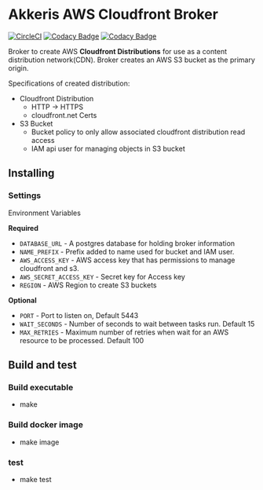 # Akkeris AWS Cloudfront Broker

[![CircleCI](https://circleci.com/gh/akkeris/cloudfront-broker.svg?style=svg)](https://circleci.com/gh/akkeris/cloudfront-broker) [![Codacy Badge](https://api.codacy.com/project/badge/Grade/bca1527edfdd4508aa67d71a813d3de5)](https://www.codacy.com/app/Akkeris/cloudfront-broker?utm_source=github.com&amp;utm_medium=referral&amp;utm_content=akkeris/cloudfront-broker&amp;utm_campaign=Badge_Grade) [![Codacy Badge](https://api.codacy.com/project/badge/Coverage/bca1527edfdd4508aa67d71a813d3de5)](https://www.codacy.com/app/Akkeris/cloudfront-broker?utm_source=github.com&utm_medium=referral&utm_content=akkeris/cloudfront-broker&utm_campaign=Badge_Coverage)

Broker to create AWS **Cloudfront Distributions** for use as a content distribution network(CDN).
Broker creates an AWS S3 bucket as the primary origin.

Specifications of created distribution:
  * Cloudfront Distribution
    * HTTP -> HTTPS
    * cloudfront.net Certs
  * S3 Bucket
    * Bucket policy to only allow associated cloudfront distribution read access
    * IAM api user for managing objects in S3 bucket
    
## Installing
 
### Settings

Environment Variables

**Required**
  * `DATABASE_URL` - A postgres database for holding broker information
  * `NAME_PREFIX` - Prefix added to name used for bucket and IAM user.
  * `AWS_ACCESS_KEY` - AWS access key that has permissions to manage cloudfront and s3.
  * `AWS_SECRET_ACCESS_KEY` - Secret key for Access key
  * `REGION` - AWS Region to create S3 buckets

**Optional**
  * `PORT` - Port to listen on, Default 5443
  * `WAIT_SECONDS` - Number of seconds to wait between tasks run. Default 15
  * `MAX_RETRIES` - Maximum number of retries when wait for an AWS resource to be processed. Default 100

 ## Build and test
 
 ### Build executable
 
  * make
 
 ### Build docker image
 
  * make image

### test

  * make test
